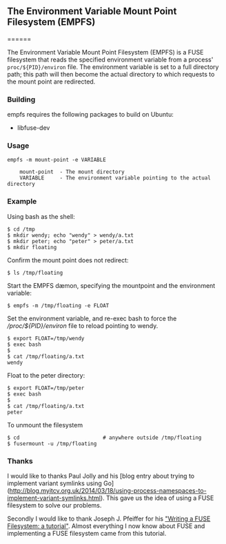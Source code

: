 ## The Environment Variable Mount Point Filesystem (EMPFS)
======

The Environment Variable Mount Point Filesystem (EMPFS) is a FUSE filesystem
that reads the specified environment variable from a process'
`proc/${PID}/environ` file.  The environment variable is set to a full
directory path; this path will then become the actual directory to which
requests to the mount point are redirected.

### Building
empfs requires the following packages to build on Ubuntu:
* libfuse-dev

### Usage
```
empfs -m mount-point -e VARIABLE
   
    mount-point  - The mount directory
    VARIABLE     - The environment variable pointing to the actual directory
```

### Example

Using bash as the shell:
<br>

```
$ cd /tmp
$ mkdir wendy; echo "wendy" > wendy/a.txt
$ mkdir peter; echo "peter" > peter/a.txt
$ mkdir floating
```

Confirm the mount point does not redirect:
```
$ ls /tmp/floating
```

Start the EMPFS dæmon, specifying the mountpoint and the environment variable:
```
$ empfs -m /tmp/floating -e FLOAT
```

Set the environment variable, and re-exec bash to force the
*/proc/${PID}/environ* file to reload pointing to wendy.
```
$ export FLOAT=/tmp/wendy
$ exec bash
$
$ cat /tmp/floating/a.txt
wendy
```

Float to the peter directory:
```
$ export FLOAT=/tmp/peter
$ exec bash
$
$ cat /tmp/floating/a.txt
peter
```

To unmount the filesystem
```
$ cd                           # anywhere outside /tmp/floating
$ fusermount -u /tmp/floating
```

### Thanks

I would like to thanks Paul Jolly and his [blog entry about trying to implement
variant symlinks using Go]
(http://blog.myitcv.org.uk/2014/03/18/using-process-namespaces-to-implement-variant-symlinks.html).
This gave us the idea of using a FUSE filesystem to solve our problems.

Secondly I would like to thank Joseph J. Pfeiffer for his ["Writing a FUSE
Filesystem: a tutorial"](http://www.cs.nmsu.edu/~pfeiffer/fuse-tutorial/).
Almost everything I now know about FUSE and implementing a FUSE filesystem came
from this tutorial.

